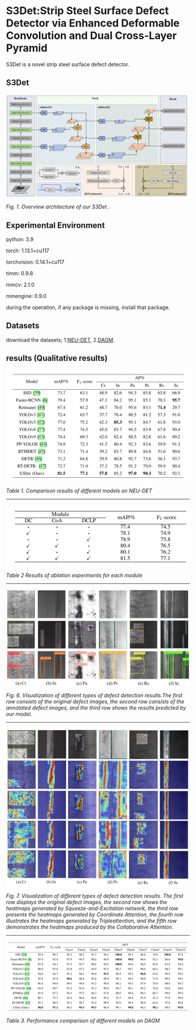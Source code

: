 # S3Det:Strip Steel Surface Defect Detector via Enhanced Deformable Convolution and Dual Cross-Layer Pyramid

S3Det is a novel strip steel surface defect detector.

## S3Det

![](./S3Det/overall.png)

*Fig. 1. Overview architecture of our S3Det .*

## Experimental Environment

  python: 3.9

  torch: 1.13.1+cu117

  torchvision: 0.14.1+cu117

  timm: 0.9.8

  mmcv: 2.1.0

  mmengine: 0.9.0

during the operation, if any package is missing, install that package.

## Datasets

download the datasets; 1.[NEU-DET](https://drive.google.com/open?id=1qrdZlaDi272eA79b0uCwwqPrm2Q_WI3k), 2.[DAGM](https://conferences.mpi-inf.mpg.de/dagm/2007/prizes.html).

## results (Qualitative results)

![](./S3Det/tab1.png)

*Table 1. Comparison results of different models on NEU-DET*

---

![](./S3Det/tab2.png)

*Table 2 Results of ablation experiments for each module*

---

![](./S3Det/fig6.png)

*Fig. 6. Visualization of different types of defect detection results.The first row consists of the original defect images, the second row consists of the annotated defect images, and the third row shows the results predicted by our model.*

---

![](./S3Det/fig7.png)

*Fig. 7. Visualization of different types of defect detection results. The first row displays the original defect images, the second row shows the heatmaps generated by Squeeze-and-Excitation network, the third row presents the heatmaps generated by Coordinate Attention, the fourth row illustrates the heatmaps generated by Tripleattention, and the fifth row demonstrates the heatmaps produced by the Collaborative Attention.*

---

![](./S3Det/tab3.png)

*Table 3. Performance comparison of different models on DAGM*
